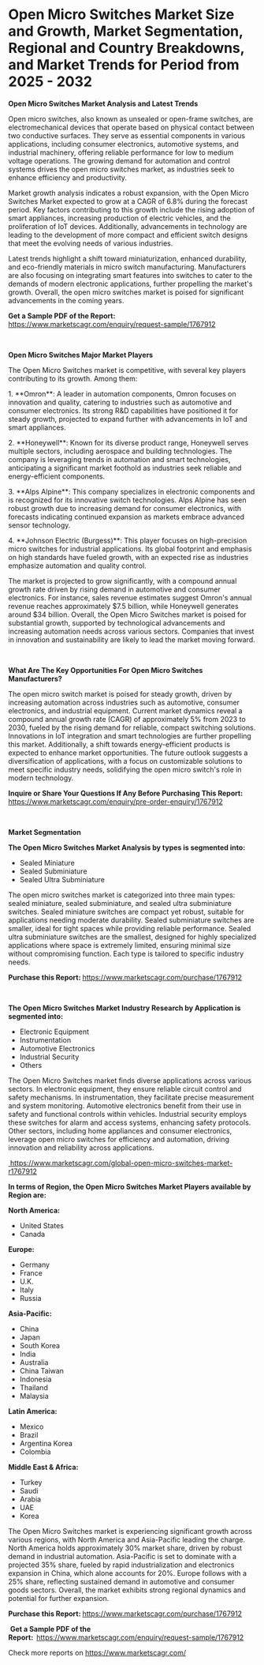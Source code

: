 <p><h1>Open Micro Switches Market Size and Growth, Market Segmentation, Regional and Country Breakdowns, and Market Trends for Period from 2025 -  2032</h1></p><p><strong>Open Micro Switches Market Analysis and Latest Trends</strong></p>
<p><p>Open micro switches, also known as unsealed or open-frame switches, are electromechanical devices that operate based on physical contact between two conductive surfaces. They serve as essential components in various applications, including consumer electronics, automotive systems, and industrial machinery, offering reliable performance for low to medium voltage operations. The growing demand for automation and control systems drives the open micro switches market, as industries seek to enhance efficiency and productivity.</p><p>Market growth analysis indicates a robust expansion, with the Open Micro Switches Market expected to grow at a CAGR of 6.8% during the forecast period. Key factors contributing to this growth include the rising adoption of smart appliances, increasing production of electric vehicles, and the proliferation of IoT devices. Additionally, advancements in technology are leading to the development of more compact and efficient switch designs that meet the evolving needs of various industries.</p><p>Latest trends highlight a shift toward miniaturization, enhanced durability, and eco-friendly materials in micro switch manufacturing. Manufacturers are also focusing on integrating smart features into switches to cater to the demands of modern electronic applications, further propelling the market's growth. Overall, the open micro switches market is poised for significant advancements in the coming years.</p></p>
<p><strong>Get a Sample PDF of the Report:&nbsp;</strong> <a href="https://www.marketscagr.com/enquiry/request-sample/1767912?utm_campaign=2460&utm_medium=2&utm_source=Github&utm_content=ia&utm_term=13022025&utm_id=open-micro-switches">https://www.marketscagr.com/enquiry/request-sample/1767912</a></p>
<p>&nbsp;</p>
<p><strong>Open Micro Switches Major Market Players</strong></p>
<p><p>The Open Micro Switches market is competitive, with several key players contributing to its growth. Among them:</p><p>1. **Omron**: A leader in automation components, Omron focuses on innovation and quality, catering to industries such as automotive and consumer electronics. Its strong R&D capabilities have positioned it for steady growth, projected to expand further with advancements in IoT and smart appliances.</p><p>2. **Honeywell**: Known for its diverse product range, Honeywell serves multiple sectors, including aerospace and building technologies. The company is leveraging trends in automation and smart technologies, anticipating a significant market foothold as industries seek reliable and energy-efficient components.</p><p>3. **Alps Alpine**: This company specializes in electronic components and is recognized for its innovative switch technologies. Alps Alpine has seen robust growth due to increasing demand for consumer electronics, with forecasts indicating continued expansion as markets embrace advanced sensor technology.</p><p>4. **Johnson Electric (Burgess)**: This player focuses on high-precision micro switches for industrial applications. Its global footprint and emphasis on high standards have fueled growth, with an expected rise as industries emphasize automation and quality control.</p><p>The market is projected to grow significantly, with a compound annual growth rate driven by rising demand in automotive and consumer electronics. For instance, sales revenue estimates suggest Omron's annual revenue reaches approximately $7.5 billion, while Honeywell generates around $34 billion. Overall, the Open Micro Switches market is poised for substantial growth, supported by technological advancements and increasing automation needs across various sectors. Companies that invest in innovation and sustainability are likely to lead the market moving forward.</p></p>
<p>&nbsp;</p>
<p><strong>What Are The Key Opportunities For Open Micro Switches Manufacturers?</strong></p>
<p><p>The open micro switch market is poised for steady growth, driven by increasing automation across industries such as automotive, consumer electronics, and industrial equipment. Current market dynamics reveal a compound annual growth rate (CAGR) of approximately 5% from 2023 to 2030, fueled by the rising demand for reliable, compact switching solutions. Innovations in IoT integration and smart technologies are further propelling this market. Additionally, a shift towards energy-efficient products is expected to enhance market opportunities. The future outlook suggests a diversification of applications, with a focus on customizable solutions to meet specific industry needs, solidifying the open micro switch's role in modern technology.</p></p>
<p><strong>Inquire or Share Your Questions If Any Before Purchasing This Report:</strong> <a href="https://www.marketscagr.com/enquiry/pre-order-enquiry/1767912?utm_campaign=2460&utm_medium=2&utm_source=Github&utm_content=ia&utm_term=13022025&utm_id=open-micro-switches">https://www.marketscagr.com/enquiry/pre-order-enquiry/1767912</a></p>
<p>&nbsp;</p>
<p><strong>Market Segmentation</strong></p>
<p><strong>The Open Micro Switches Market Analysis by types is segmented into:</strong></p>
<p><ul><li>Sealed Miniature</li><li>Sealed Subminiature</li><li>Sealed Ultra Subminiature</li></ul></p>
<p><p>The open micro switches market is categorized into three main types: sealed miniature, sealed subminiature, and sealed ultra subminiature switches. Sealed miniature switches are compact yet robust, suitable for applications needing moderate durability. Sealed subminiature switches are smaller, ideal for tight spaces while providing reliable performance. Sealed ultra subminiature switches are the smallest, designed for highly specialized applications where space is extremely limited, ensuring minimal size without compromising function. Each type is tailored to specific industry needs.</p></p>
<p><strong>Purchase this Report:&nbsp;</strong><a href="https://www.marketscagr.com/purchase/1767912?utm_campaign=2460&utm_medium=2&utm_source=Github&utm_content=ia&utm_term=13022025&utm_id=open-micro-switches">https://www.marketscagr.com/purchase/1767912</a></p>
<p>&nbsp;</p>
<p><strong>The Open Micro Switches Market Industry Research by Application is segmented into:</strong></p>
<p><ul><li>Electronic Equipment</li><li>Instrumentation</li><li>Automotive Electronics</li><li>Industrial Security</li><li>Others</li></ul></p>
<p><p>The Open Micro Switches market finds diverse applications across various sectors. In electronic equipment, they ensure reliable circuit control and safety mechanisms. In instrumentation, they facilitate precise measurement and system monitoring. Automotive electronics benefit from their use in safety and functional controls within vehicles. Industrial security employs these switches for alarm and access systems, enhancing safety protocols. Other sectors, including home appliances and consumer electronics, leverage open micro switches for efficiency and automation, driving innovation and reliability across applications.</p></p>
<p><a href="https://www.marketscagr.com/global-open-micro-switches-market-r1767912?utm_campaign=2460&utm_medium=2&utm_source=Github&utm_content=ia&utm_term=13022025&utm_id=open-micro-switches">&nbsp;https://www.marketscagr.com/global-open-micro-switches-market-r1767912</a></p>
<p><strong>In terms of Region, the Open Micro Switches Market Players available by Region are:</strong></p>
<p>
    <p> <strong> North America: </strong>
        <ul>
            <li>United States</li>
            <li>Canada</li>
        </ul>
        </p> 
    <p> <strong> Europe: </strong>
        <ul>
            <li>Germany</li>
            <li>France</li>
            <li>U.K.</li>
            <li>Italy</li>
            <li>Russia</li>
        </ul>
        </p> 
    <p> <strong> Asia-Pacific: </strong>
        <ul>
            <li>China</li>
            <li>Japan</li>
            <li>South Korea</li>
            <li>India</li>
            <li>Australia</li>
            <li>China Taiwan</li>
            <li>Indonesia</li>
            <li>Thailand</li>
            <li>Malaysia</li>
        </ul>
        </p> 
    <p> <strong> Latin America: </strong>
        <ul>
            <li>Mexico</li>
            <li>Brazil</li>
            <li>Argentina Korea</li>
            <li>Colombia</li>
        </ul>
        </p> 
    <p> <strong> Middle East & Africa: </strong>
        <ul>
            <li>Turkey</li>
            <li>Saudi</li>
            <li>Arabia</li>
            <li>UAE</li>
            <li>Korea</li>
        </ul>
    </p>
    </p>
<p><p>The Open Micro Switches market is experiencing significant growth across various regions, with North America and Asia-Pacific leading the charge. North America holds approximately 30% market share, driven by robust demand in industrial automation. Asia-Pacific is set to dominate with a projected 35% share, fueled by rapid industrialization and electronics expansion in China, which alone accounts for 20%. Europe follows with a 25% share, reflecting sustained demand in automotive and consumer goods sectors. Overall, the market exhibits strong regional dynamics and potential for further expansion.</p></p>
<p><strong>Purchase this Report: </strong><a href="https://www.marketscagr.com/purchase/1767912?utm_campaign=2460&utm_medium=2&utm_source=Github&utm_content=ia&utm_term=13022025&utm_id=open-micro-switches">https://www.marketscagr.com/purchase/1767912</a></p>
<p>&nbsp;<strong>Get a Sample PDF of the Report:&nbsp;&nbsp;</strong><a href="https://www.marketscagr.com/enquiry/request-sample/1767912?utm_campaign=2460&utm_medium=2&utm_source=Github&utm_content=ia&utm_term=13022025&utm_id=open-micro-switches">https://www.marketscagr.com/enquiry/request-sample/1767912</a></p>
<p><strong></strong></p>
<p>Check more reports on <a href="https://www.marketscagr.com/?utm_campaign=2460&utm_medium=2&utm_source=Github&utm_content=ia&utm_term=13022025&utm_id=open-micro-switches">https://www.marketscagr.com/</a></p>